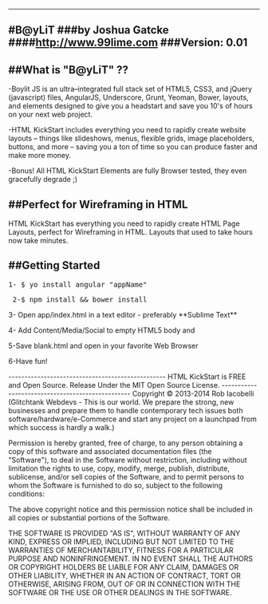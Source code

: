 -------------------------------------------------
#B@yLiT
###by Joshua Gatcke
####http://www.99lime.com
###Version: 0.01
-------------------------------------------------
##What is "B@yLiT" ?? 
-------------------------------------------------
-Boylit JS is an ultra–integrated full stack set of HTML5, CSS3, and jQuery (javascript) files, AngularJS, Underscore, Grunt, Yeoman, Bower, layouts, and elements designed to give you a headstart and save you 10's of hours on your next web project.

-HTML KickStart includes everything you need to rapidly create website layouts – things like slideshows, menus, flexible grids, image placeholders, buttons, and more – saving you a ton of time so you can produce faster and make more money.

-Bonus! All HTML KickStart Elements are fully Browser tested, they even gracefully degrade ;)


##Perfect for Wireframing in HTML
-------------------------------------------------
HTML KickStart has everything you need to rapidly create HTML Page Layouts, perfect for Wireframing in HTML. 
Layouts that used to take hours now take minutes.


##Getting Started
-------------------------------------------------
<pre>1- $ yo install angular "appName"</pre>
<pre> 2-$ npm install && bower install</pre>
<p> 3- Open app/index.html in a text editor - preferably **Sublime Text**</p>
<p> 4- Add Content/Media/Social to empty HTML5 body and </p>
<p>5-Save blank.html and open in your favorite Web Browser</p>
<p>6-Have fun!</p>

<footer>
-------------------------------------------------
HTML KickStart is FREE and Open Source.
Release Under the MIT Open Source License.
-------------------------------------------------
Copyright © 2013-2014 Rob Iacobelli (Glitchtank Webdevs - This is our world. We prepare the strong, new businesses and prepare them to handle contemporary tech issues both software/hardware/e-Commerce and start any project on a launchpad from which success is hardly a walk.)

Permission is hereby granted, free of charge, to any person obtaining a copy of this software and associated documentation files (the "Software"), to deal in the Software without restriction, including without limitation the rights to use, copy, modify, merge, publish, distribute, sublicense, and/or sell copies of the Software, and to permit persons to whom the Software is furnished to do so, subject to the following conditions:

The above copyright notice and this permission notice shall be included in all copies or substantial portions of the Software.

THE SOFTWARE IS PROVIDED "AS IS", WITHOUT WARRANTY OF ANY KIND, EXPRESS OR IMPLIED, INCLUDING BUT NOT LIMITED TO THE WARRANTIES OF MERCHANTABILITY, FITNESS FOR A PARTICULAR PURPOSE AND NONINFRINGEMENT. IN NO EVENT SHALL THE AUTHORS OR COPYRIGHT HOLDERS BE LIABLE FOR ANY CLAIM, DAMAGES OR OTHER LIABILITY, WHETHER IN AN ACTION OF CONTRACT, TORT OR OTHERWISE, ARISING FROM, OUT OF OR IN CONNECTION WITH THE SOFTWARE OR THE USE OR OTHER DEALINGS IN THE SOFTWARE.</footer>
